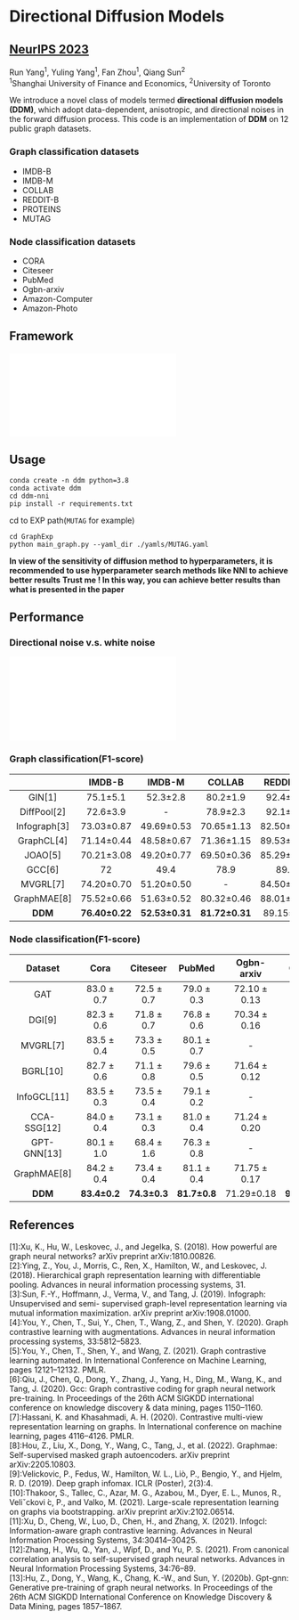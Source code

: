 # Directional Diffusion Models
## [NeurIPS 2023](https://arxiv.org/abs/2306.13210)

Run Yang<sup>1</sup>, Yuling Yang<sup>1</sup>, Fan Zhou<sup>1</sup>, Qiang Sun<sup>2</sup> <br>
<sup>1</sup>Shanghai University of Finance and Economics, <sup>2</sup>University of Toronto

We introduce a novel class of models termed **directional diffusion models (DDM)**, which adopt data-dependent, anisotropic, and directional noises in the forward diffusion process. This code is an implementation of **DDM** on 12 public graph datasets.
### Graph classification datasets
- IMDB-B
- IMDB-M
- COLLAB
- REDDIT-B
- PROTEINS
- MUTAG
### Node classification datasets
- CORA
- Citeseer
- PubMed
- Ogbn-arxiv
- Amazon-Computer
- Amazon-Photo

## Framework
![framework](./framework.pdf)
## Usage
```shell
conda create -n ddm python=3.8
conda activate ddm
cd ddm-nni
pip install -r requirements.txt
```

cd to EXP path(```MUTAG``` for example)
```shell
cd GraphExp
python main_graph.py --yaml_dir ./yamls/MUTAG.yaml
```
**In view of the sensitivity of diffusion method to hyperparameters, it is recommended to use hyperparameter search methods like NNI to achieve better results**
**Trust me ! In this way, you can achieve better results than what is presented in the paper**

## Performance
### Directional noise v.s. white noise
![noise](./noise_com.pdf)
### Graph classification(F1-score)
|     |IMDB-B|IMDB-M|COLLAB|REDDIT-B|PROTEINS|MUTAG|
|:---:|:----:|:----:|:----:|:------:|:------:|:---:|
|GIN[1]     | 75.1±5.1  | 52.3±2.8  | 80.2±1.9 | 92.4±2.5 | 76.2±2.8  | 89.4±5.6    |
|DiffPool[2]| 72.6±3.9  | -         | 78.9±2.3 | 92.1±2.6 | 75.1±2.3  | 85.0±10.3   |
|Infograph[3] | 73.03±0.87| 49.69±0.53| 70.65±1.13 | 82.50±1.42 | 74.44±0.31| 89.01±1.13  |
|GraphCL[4] | 71.14±0.44| 48.58±0.67| 71.36±1.15 | 89.53±0.84 | 74.39±0.45| 86.80±1.34  |
|JOAO[5]    | 70.21±3.08| 49.20±0.77| 69.50±0.36 | 85.29±1.35 | 74.55±0.41| 87.35±1.02  |
|GCC[6]     | 72        | 49.4      | 78.9     | 89.8     | -         | -           |
|MVGRL[7]   | 74.20±0.70| 51.20±0.50| -        | 84.50±0.60 | -         | 89.70±1.10  |
|GraphMAE[8]| 75.52±0.66| 51.63±0.52| 80.32±0.46 | 88.01±0.19 | 75.30±0.39| 88.19±1.26  |
|**DDM** |**76.40±0.22**|**52.53±0.31**|**81.72±0.31**|89.15±1.3|**75.74±0.50**|**91.51±1.45**|
### Node classification(F1-score)
|Dataset  | Cora     | Citeseer    | PubMed    | Ogbn-arxiv | Computer| Photo |
|:---:|:----:|:----:|:----:|:------:|:------:|:---:|
|GAT      | 83.0 ± 0.7 | 72.5 ± 0.7    | 79.0 ± 0.3  | 72.10 ± 0.13 | 86.93 ± 0.29            | 92.56 ± 0.35              |
|DGI[9]      | 82.3 ± 0.6 | 71.8 ± 0.7    | 76.8 ± 0.6  | 70.34 ± 0.16 | 83.95 ± 0.47          | 91.61 ± 0.22              |
|MVGRL[7]    | 83.5 ± 0.4 | 73.3 ± 0.5    | 80.1 ± 0.7  | -          | 87.52 ± 0.11          | 91.74 ± 0.07              |
|BGRL[10]     | 82.7 ± 0.6 | 71.1 ± 0.8    | 79.6 ± 0.5  | 71.64 ± 0.12 | 89.68 ± 0.31          | 92.87 ± 0.27              |
|InfoGCL[11]  | 83.5 ± 0.3 | 73.5 ± 0.4    | 79.1 ± 0.2  | -          | - | -     |
|CCA-SSG[12]  | 84.0 ± 0.4 | 73.1 ± 0.3    | 81.0 ± 0.4  | 71.24 ± 0.20 | 88.74 ± 0.28          | 93.14 ± 0.14              |
|GPT-GNN[13]  | 80.1 ± 1.0 | 68.4 ± 1.6    | 76.3 ± 0.8  | -          | - | -     |
|GraphMAE[8] | 84.2 ± 0.4 | 73.4 ± 0.4    | 81.1 ± 0.4  | 71.75 ± 0.17 | 88.63 ± 0.17         | 93.63 ± 0.22              |
|**DDM** |**83.4±0.2**|**74.3±0.3**|**81.7±0.8**|71.29±0.18|**90.56±0.21**|**95.09±0.18**|

## References

[1]:Xu, K., Hu, W., Leskovec, J., and Jegelka, S. (2018). How powerful are graph neural networks?
arXiv preprint arXiv:1810.00826.<br>
[2]:Ying, Z., You, J., Morris, C., Ren, X., Hamilton, W., and Leskovec, J. (2018). Hierarchical graph
representation learning with differentiable pooling. Advances in neural information processing
systems, 31.<br>
[3]:Sun, F.-Y., Hoffmann, J., Verma, V., and Tang, J. (2019). Infograph: Unsupervised and semi-
supervised graph-level representation learning via mutual information maximization. arXiv preprint
arXiv:1908.01000.<br>
[4]:You, Y., Chen, T., Sui, Y., Chen, T., Wang, Z., and Shen, Y. (2020). Graph contrastive learning with
augmentations. Advances in neural information processing systems, 33:5812–5823.<br>
[5]:You, Y., Chen, T., Shen, Y., and Wang, Z. (2021). Graph contrastive learning automated. In
International Conference on Machine Learning, pages 12121–12132. PMLR.<br>
[6]:Qiu, J., Chen, Q., Dong, Y., Zhang, J., Yang, H., Ding, M., Wang, K., and Tang, J. (2020). Gcc:
Graph contrastive coding for graph neural network pre-training. In Proceedings of the 26th ACM
SIGKDD international conference on knowledge discovery & data mining, pages 1150–1160.<br>
[7]:Hassani, K. and Khasahmadi, A. H. (2020). Contrastive multi-view representation learning on graphs.
In International conference on machine learning, pages 4116–4126. PMLR.<br>
[8]:Hou, Z., Liu, X., Dong, Y., Wang, C., Tang, J., et al. (2022). Graphmae: Self-supervised masked
graph autoencoders. arXiv preprint arXiv:2205.10803.<br>
[9]:Velickovic, P., Fedus, W., Hamilton, W. L., Liò, P., Bengio, Y., and Hjelm, R. D. (2019). Deep graph
infomax. ICLR (Poster), 2(3):4.<br>
[10]:Thakoor, S., Tallec, C., Azar, M. G., Azabou, M., Dyer, E. L., Munos, R., Veliˇckovi ́c, P., and
Valko, M. (2021). Large-scale representation learning on graphs via bootstrapping. arXiv preprint
arXiv:2102.06514.<br>
[11]:Xu, D., Cheng, W., Luo, D., Chen, H., and Zhang, X. (2021). Infogcl: Information-aware graph
contrastive learning. Advances in Neural Information Processing Systems, 34:30414–30425.<br>
[12]:Zhang, H., Wu, Q., Yan, J., Wipf, D., and Yu, P. S. (2021). From canonical correlation analysis
to self-supervised graph neural networks. Advances in Neural Information Processing Systems,
34:76–89.<br>
[13]:Hu, Z., Dong, Y., Wang, K., Chang, K.-W., and Sun, Y. (2020b). Gpt-gnn: Generative pre-training of
graph neural networks. In Proceedings of the 26th ACM SIGKDD International Conference on
Knowledge Discovery & Data Mining, pages 1857–1867.



